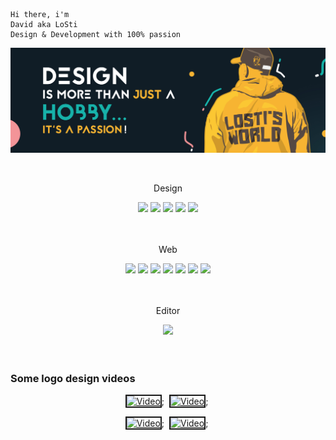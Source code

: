     Hi there, i'm
    David aka LoSti
    Design & Development with 100% passion

![](https://github.com/LoStisWorld/LoStisWorld/blob/main/headerpic.jpg)

<br>

<p align="center">Design</p>

<div align="center">
    <img src="https://img.shields.io/badge/adobe%20illustrator-%23FF9A00.svg?style=for-the-badge&logo=adobe%20illustrator&logoColor=white">
    <img src="https://img.shields.io/badge/Adobe%20XD-470137?style=for-the-badge&logo=Adobe%20XD&logoColor=#FF61F6">
    <img src="https://img.shields.io/badge/affinityphoto-%237E4DD2.svg?style=for-the-badge&logo=affinity-photo&logoColor=white">
    <img src="https://img.shields.io/badge/affinity%20desginer-%231B72BE.svg?style=for-the-badge&logo=affinity-designer&logoColor=white">
    <img src="https://img.shields.io/badge/figma-%23F24E1E.svg?style=for-the-badge&logo=figma&logoColor=white">
</div>

<br>
<br>

<p align="center">Web</p>

<div align="center">
    <img src="https://img.shields.io/badge/html5-%23E34F26.svg?style=for-the-badge&logo=html5&logoColor=white">
    <img src="https://img.shields.io/badge/css3-%231572B6.svg?style=for-the-badge&logo=css3&logoColor=white">
    <img src="https://img.shields.io/badge/SASS-hotpink.svg?style=for-the-badge&logo=SASS&logoColor=white">
    <img src="https://img.shields.io/badge/javascript-%23323330.svg?style=for-the-badge&logo=javascript&logoColor=%23F7DF1E">
    <img src="https://img.shields.io/badge/vuejs-%2335495e.svg?style=for-the-badge&logo=vuedotjs&logoColor=%234FC08D">
    <img src="https://img.shields.io/badge/Nuxt-black?style=for-the-badge&logo=nuxt.js&logoColor=white">
    <img src="https://img.shields.io/badge/svelte-%23f1413d.svg?style=for-the-badge&logo=svelte&logoColor=white">
</div>

<br>
<br>

<p align="center">Editor</p>

<div align="center">
    <img src="https://img.shields.io/badge/Visual%20Studio%20Code-0078d7.svg?style=for-the-badge&logo=visual-studio-code&logoColor=white">
</div>
<br>
<br>

### Some logo design videos

<p align="center">
<a href="https://www.youtube.com/watch?feature=player_embedded&v=aOQrU7RTjUM
" target="_blank"><img src="https://img.youtube.com/vi/aOQrU7RTjUM/0.jpg" 
alt="Video" width="240" height="180" border="2" /></a>;&nbsp;
<a href="https://www.youtube.com/watch?feature=player_embedded&v=PZ0pbzCaQf8
" target="_blank"><img src="https://img.youtube.com/vi/PZ0pbzCaQf8/0.jpg" 
alt="Video" width="240" height="180" border="2" /></a>;&nbsp;
</p>
<p align="center">
<a href="https://www.youtube.com/watch?feature=player_embedded&v=RcWZY-t7M7k
" target="_blank"><img src="https://img.youtube.com/vi/RcWZY-t7M7k/0.jpg" 
alt="Video" width="240" height="180" border="2" /></a>;&nbsp;
<a href="https://www.youtube.com/watch?feature=player_embedded&v=Jh4EoE5GfxU
" target="_blank"><img src="https://img.youtube.com/vi/Jh4EoE5GfxU/0.jpg" 
alt="Video" width="240" height="180" border="2" /></a>;&nbsp;
</p>
